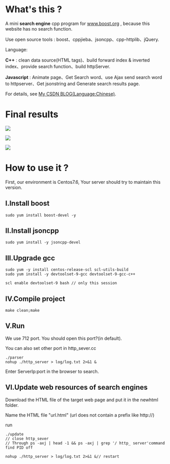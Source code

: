 # What's this ?

A mini **search engine** cpp program for www.boost.org , because this website has no search function.

Use open source tools : boost、cppjieba、jsoncpp、cpp-httplib、jQuery.

Language:

**C++** : clean data source(HTML tags)、build forward index & inverted index、provide search function、build httpServer.



**Javascript** : Animate page、Get Search word、use Ajax send search word to httpserver、Get jsonstring and Generate search results page.

For details, see [My CSDN BLOG(Language:Chinese)](https://blog.csdn.net/CS_COPy/article/details/125965699).

# Final results
![](https://router-picture-bed.oss-cn-chengdu.aliyuncs.com/img/20220724202018.png)

![](https://router-picture-bed.oss-cn-chengdu.aliyuncs.com/img/20220724202118.png)

![](https://router-picture-bed.oss-cn-chengdu.aliyuncs.com/img/20220724173715.png)

# How to use it ?
First, our environment is Centos7.6, Your server should try to maintain this version.
## I.Install boost
```shell
sudo yum install boost-devel -y
```
## II.Install jsoncpp
```shell
sudo yum install -y jsoncpp-devel
```
## III.Upgrade gcc
```shell
sudo yum -y install centos-release-scl scl-utils-build
sudo yum install -y devtoolset-9-gcc devtoolset-9-gcc-c++

scl enable devtoolset-9 bash // only this session
```

## IV.Compile project
```shell
make clean;make
```

## V.Run
We use 712 port. You should open this port?(in default).

You can also set other port in http_sever.cc
```shell
./parser
nohup ./http_server > log/log.txt 2>&1 &
```

Enter ServerIp:port in the browser to search.

## VI.Update web resources of search engines

Download the HTML file of the target web page and put it in the newhtml folder.

Name the HTML file "url.html" (url does not contain a prefix like http://)

run 
```shell
./update
// close http_sever 
// Through ps -axj | head -1 && ps -axj | grep '/ http_ server'command find PID off

nohup ./http_server > log/log.txt 2>&1 &// restart
```



